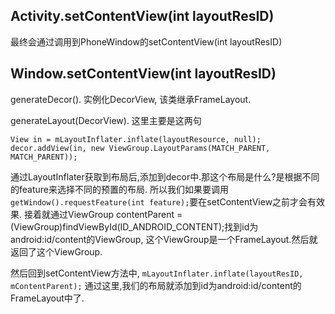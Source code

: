## Activity.setContentView(int layoutResID)
最终会通过调用到PhoneWindow的setContentView(int layoutResID)


## Window.setContentView(int layoutResID)
generateDecor(). 实例化DecorView, 该类继承FrameLayout.

generateLayout(DecorView). 这里主要是这两句
```
View in = mLayoutInflater.inflate(layoutResource, null);
decor.addView(in, new ViewGroup.LayoutParams(MATCH_PARENT, MATCH_PARENT));

```
通过LayoutInflater获取到布局后,添加到decor中.那这个布局是什么?是根据不同的feature来选择不同的预置的布局.
所以我们如果要调用 ``` getWindow().requestFeature(int feature); ```要在setContentView之前才会有效果.
接着就通过ViewGroup contentParent = (ViewGroup)findViewById(ID_ANDROID_CONTENT);找到id为
android:id/content的ViewGroup, 这个ViewGroup是一个FrameLayout.然后就返回了这个ViewGroup.


然后回到setContentView方法中, ``` mLayoutInflater.inflate(layoutResID, mContentParent); ```
通过这里,我们的布局就添加到id为android:id/content的FrameLayout中了.
